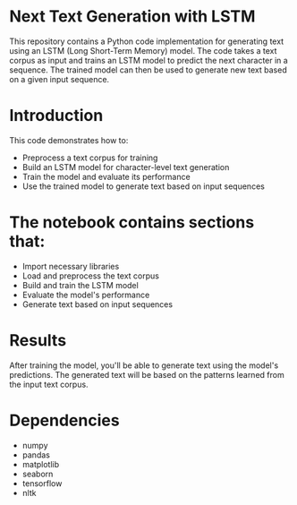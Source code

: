# Next Text Generation with LSTM

This repository contains a Python code implementation for generating text using an LSTM (Long Short-Term Memory) model. The code takes a text corpus as input and trains an LSTM model to predict the next character in a sequence. The trained model can then be used to generate new text based on a given input sequence.

# Introduction

This code demonstrates how to:
- Preprocess a text corpus for training
- Build an LSTM model for character-level text generation
- Train the model and evaluate its performance
- Use the trained model to generate text based on input sequences

# The notebook contains sections that:

- Import necessary libraries
- Load and preprocess the text corpus
- Build and train the LSTM model
- Evaluate the model's performance
- Generate text based on input sequences

# Results
After training the model, you'll be able to generate text using the model's predictions. The generated text will be based on the patterns learned from the input text corpus.

# Dependencies
- numpy
- pandas
- matplotlib
- seaborn
- tensorflow
- nltk

